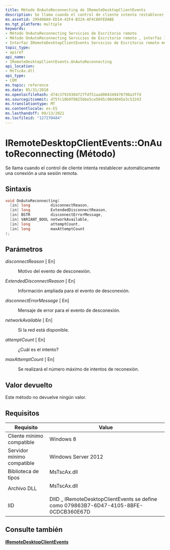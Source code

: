 ```yaml
---
title: Método OnAutoReconnecting de IRemoteDesktopClientEvents
description: Se llama cuando el control de cliente intenta restablecer automáticamente una conexión a una sesión remota.
ms.assetid: 299408A9-ED14-42F4-B324-AF4C86FEDABE
ms.tgt_platform: multiple
keywords:
- Método OnAutoReconnecting Servicios de Escritorio remoto
- Método OnAutoReconnecting Servicios de Escritorio remoto , interfaz IRemoteDesktopClientEvents
- Interfaz IRemoteDesktopClientEvents Servicios de Escritorio remoto método , OnAutoReconnecting
topic_type:
- apiref
api_name:
- IRemoteDesktopClientEvents.OnAutoReconnecting
api_location:
- MsTscAx.dll
api_type:
- COM
ms.topic: reference
ms.date: 05/31/2018
ms.openlocfilehash: d74c37919384727fdf51aad004349478798a3ffd
ms.sourcegitcommit: d75fc10b9f0825bbe5ce5045c90d4045e3c53243
ms.translationtype: MT
ms.contentlocale: es-ES
ms.lasthandoff: 09/13/2021
ms.locfileid: "127270484"
---
```

# <a name="iremotedesktopclienteventsonautoreconnecting-method"></a>IRemoteDesktopClientEvents::OnAutoReconnecting (Método)

Se llama cuando el control de cliente intenta restablecer automáticamente una conexión a una sesión remota.

## <a name="syntax"></a>Sintaxis


```C++
void OnAutoReconnecting(
  [in] long         disconnectReason,
  [in] long         ExtendedDisconnectReason,
  [in] BSTR         disconnectErrorMessage,
  [in] VARIANT_BOOL networkAvailable,
  [in] long         attemptCount,
  [in] long         maxAttemptCount
);
```



## <a name="parameters"></a>Parámetros

<dl> <dt>

*disconnectReason* \[ En\]
</dt> <dd>

Motivo del evento de desconexión.

</dd> <dt>

*ExtendedDisconnectReason* \[ En\]
</dt> <dd>

Información ampliada para el evento de desconexión.

</dd> <dt>

*disconnectErrorMessage* \[ En\]
</dt> <dd>

Mensaje de error para el evento de desconexión.

</dd> <dt>

*networkAvailable* \[ En\]
</dt> <dd>

Si la red está disponible.

</dd> <dt>

*attemptCount* \[ En\]
</dt> <dd>

¿Cuál es el intento?

</dd> <dt>

*maxAttemptCount* \[ En\]
</dt> <dd>

Se realizará el número máximo de intentos de reconexión.

</dd> </dl>

## <a name="return-value"></a>Valor devuelto

Este método no devuelve ningún valor.

## <a name="requirements"></a>Requisitos



| Requisito | Value |
|-------------------------------------|------------------------------------------------------------------------------------------------|
| Cliente mínimo compatible<br/> | Windows 8<br/>                                                                           |
| Servidor mínimo compatible<br/> | Windows Server 2012<br/>                                                                 |
| Biblioteca de tipos<br/>             | <dl> <dt>MsTscAx.dll</dt> </dl>         |
| Archivo DLL<br/>                      | <dl> <dt>MsTscAx.dll</dt> </dl>         |
| IID<br/>                      | DIID \_ IRemoteDesktopClientEvents se define como 079863B7-6D47-4105-8BFE-0CDCB360E67D<br/> |



## <a name="see-also"></a>Consulte también

<dl> <dt>

[**IRemoteDesktopClientEvents**](iremotedesktopclientevents.md)
</dt> </dl>

 

 





